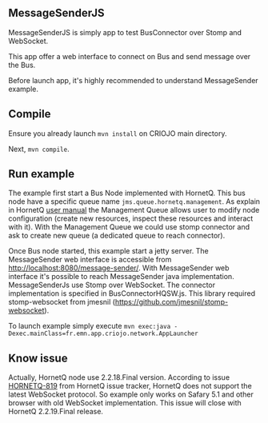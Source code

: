 ## MessageSenderJS

MessageSenderJS is simply app to test BusConnector over Stomp and WebSocket.

This app offer a web interface to connect on Bus and send message over the Bus.

Before launch app, it's highly recommended to understand MessageSender example.

## Compile

Ensure you already launch ```mvn install``` on CRIOJO main directory.

Next, ```mvn compile```.

## Run example

The example first start a Bus Node implemented with HornetQ. This bus node have
a specific queue name `jms.queue.hornetq.management`. As explain in HornetQ
[user manual](http://docs.jboss.org/hornetq/2.2.14.Final/user-manual/en/html/management.html)
the Management Queue allows user to modify node configuration (create new
resources, inspect these resources and interact with it). With the Management
Queue we could use stomp connector and ask to create new queue (a dedicated
queue to reach connector).

Once Bus node started, this example start a jetty server. The MessageSender web
interface is accessible from
[http://localhost:8080/message-sender/](http://localhost:8080/message-sender/).
With MessageSender web interface it's possible to reach MessageSender java
implementation. MessageSenderJs use Stomp over WebSocket. The connector
implementation is specified in BusConnectorHQSW.js. This library required
stomp-websocket from jmesnil (https://github.com/jmesnil/stomp-websocket).

To launch example simply execute
```mvn exec:java -Dexec.mainClass=fr.emn.app.criojo.network.AppLauncher```

## Know issue

Actually, HornetQ node use 2.2.18.Final version. According to issue
[HORNETQ-819](https://issues.jboss.org/browse/HORNETQ-819) from HornetQ issue
tracker, HornetQ does not support the latest WebSocket protocol. So example only
works on Safary 5.1 and other browser with old WebSocket implementation. This
issue will close with HornetQ 2.2.19.Final release.

